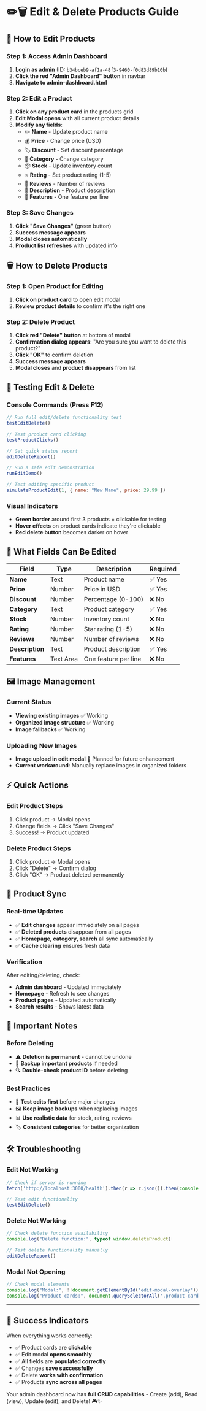 # ✏️🗑️ Edit & Delete Products Guide

## 🎯 **How to Edit Products**

### **Step 1: Access Admin Dashboard**
1. **Login as admin** (ID: `b34bceb9-af1a-48f3-9460-f0d83d89b10b`)
2. **Click the red "Admin Dashboard" button** in navbar
3. **Navigate to admin-dashboard.html**

### **Step 2: Edit a Product**
1. **Click on any product card** in the products grid
2. **Edit Modal opens** with all current product details
3. **Modify any fields**:
   - ✏️ **Name** - Update product name
   - 💰 **Price** - Change price (USD)
   - 🏷️ **Discount** - Set discount percentage
   - 📂 **Category** - Change category
   - 📦 **Stock** - Update inventory count
   - ⭐ **Rating** - Set product rating (1-5)
   - 👥 **Reviews** - Number of reviews
   - 📝 **Description** - Product description
   - 🔧 **Features** - One feature per line

### **Step 3: Save Changes**
1. **Click "Save Changes"** (green button)
2. **Success message appears** 
3. **Modal closes automatically**
4. **Product list refreshes** with updated info

## 🗑️ **How to Delete Products**

### **Step 1: Open Product for Editing**
1. **Click on product card** to open edit modal
2. **Review product details** to confirm it's the right one

### **Step 2: Delete Product**
1. **Click red "Delete" button** at bottom of modal
2. **Confirmation dialog appears**: "Are you sure you want to delete this product?"
3. **Click "OK"** to confirm deletion
4. **Success message appears**
5. **Modal closes** and **product disappears** from list

## 🧪 **Testing Edit & Delete**

### **Console Commands (Press F12)**
```javascript
// Run full edit/delete functionality test
testEditDelete()

// Test product card clicking
testProductClicks()

// Get quick status report
editDeleteReport()

// Run a safe edit demonstration
runEditDemo()

// Test editing specific product
simulateProductEdit(1, { name: "New Name", price: 29.99 })
```

### **Visual Indicators**
- **Green border** around first 3 products = clickable for testing
- **Hover effects** on product cards indicate they're clickable
- **Red delete button** becomes darker on hover

## 🔧 **What Fields Can Be Edited**

| Field | Type | Description | Required |
|-------|------|-------------|----------|
| **Name** | Text | Product name | ✅ Yes |
| **Price** | Number | Price in USD | ✅ Yes |
| **Discount** | Number | Percentage (0-100) | ❌ No |
| **Category** | Text | Product category | ✅ Yes |
| **Stock** | Number | Inventory count | ❌ No |
| **Rating** | Number | Star rating (1-5) | ❌ No |
| **Reviews** | Number | Number of reviews | ❌ No |
| **Description** | Text | Product description | ✅ Yes |
| **Features** | Text Area | One feature per line | ❌ No |

## 🖼️ **Image Management**

### **Current Status**
- **Viewing existing images** ✅ Working
- **Organized image structure** ✅ Working  
- **Image fallbacks** ✅ Working

### **Uploading New Images**
- **Image upload in edit modal** 🚧 Planned for future enhancement
- **Current workaround**: Manually replace images in organized folders

## ⚡ **Quick Actions**

### **Edit Product Steps**
1. Click product → Modal opens
2. Change fields → Click "Save Changes"
3. Success! → Product updated

### **Delete Product Steps**  
1. Click product → Modal opens
2. Click "Delete" → Confirm dialog
3. Click "OK" → Product deleted permanently

## 🔄 **Product Sync**

### **Real-time Updates**
- ✅ **Edit changes** appear immediately on all pages
- ✅ **Deleted products** disappear from all pages  
- ✅ **Homepage, category, search** all sync automatically
- ✅ **Cache clearing** ensures fresh data

### **Verification**
After editing/deleting, check:
- **Admin dashboard** - Updated immediately
- **Homepage** - Refresh to see changes
- **Product pages** - Updated automatically
- **Search results** - Shows latest data

## 🚨 **Important Notes**

### **Before Deleting**
- ⚠️ **Deletion is permanent** - cannot be undone
- 💾 **Backup important products** if needed
- 🔍 **Double-check product ID** before deleting

### **Best Practices**
- 📝 **Test edits first** before major changes
- 🖼️ **Keep image backups** when replacing images
- 📊 **Use realistic data** for stock, rating, reviews
- 🏷️ **Consistent categories** for better organization

## 🛠️ **Troubleshooting**

### **Edit Not Working**
```javascript
// Check if server is running
fetch('http://localhost:3000/health').then(r => r.json()).then(console.log)

// Test edit functionality
testEditDelete()
```

### **Delete Not Working**
```javascript
// Check delete function availability
console.log("Delete function:", typeof window.deleteProduct)

// Test delete functionality manually
editDeleteReport()
```

### **Modal Not Opening**
```javascript
// Check modal elements
console.log("Modal:", !!document.getElementById('edit-modal-overlay'))
console.log("Product cards:", document.querySelectorAll('.product-card').length)
```

---

## 🎯 **Success Indicators**

When everything works correctly:
- ✅ Product cards are **clickable**
- ✅ Edit modal **opens smoothly**
- ✅ All fields are **populated correctly**
- ✅ Changes **save successfully**
- ✅ Delete **works with confirmation**
- ✅ Products **sync across all pages**

Your admin dashboard now has **full CRUD capabilities** - Create (add), Read (view), Update (edit), and Delete! 🎮✨

